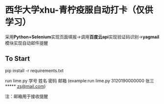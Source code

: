 # 西华大学xhu-青柠疫服自动打卡（仅供学习）
采用**Python+Selenium**实现页面填报->调用**百度云api**实现验证码识别->**yagmail**模块实现自动邮件提醒

## To Start
pip install -r requirements.txt

run lime.py 学号 姓名 密码 邮箱  (example:run lime.py 3120190000000 张三 ***** zs@mail.com)

注：邮箱用于接收提醒
